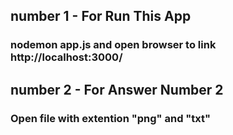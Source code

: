 ## number 1 - For Run This App
### nodemon app.js and open browser to link http://localhost:3000/

## number 2 - For Answer Number 2
### Open file with extention "png" and "txt"